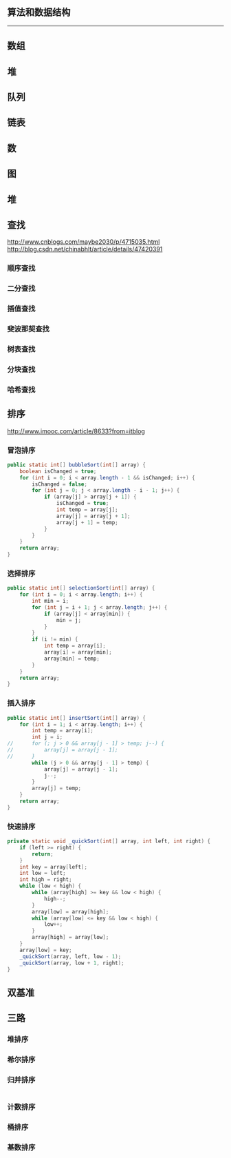 ## 算法和数据结构
---

## 数组
## 堆
## 队列
## 链表
## 数
## 图
## 堆

## 查找
<http://www.cnblogs.com/maybe2030/p/4715035.html>
<http://blog.csdn.net/chinabhlt/article/details/47420391>
### 顺序查找
### 二分查找
### 插值查找
### 斐波那契查找
### 树表查找
### 分块查找
### 哈希查找

## 排序
<http://www.imooc.com/article/8633?from=itblog>
### 冒泡排序

``` java
public static int[] bubbleSort(int[] array) {
    boolean isChanged = true;
    for (int i = 0; i < array.length - 1 && isChanged; i++) {
        isChanged = false;
        for (int j = 0; j < array.length - i - 1; j++) {
            if (array[j] > array[j + 1]) {
                isChanged = true;
                int temp = array[j];
                array[j] = array[j + 1];
                array[j + 1] = temp;
            }
        }
    }
    return array;
}
```

### 选择排序
``` java
public static int[] selectionSort(int[] array) {
    for (int i = 0; i < array.length; i++) {
        int min = i;
        for (int j = i + 1; j < array.length; j++) {
            if (array[j] < array[min]) {
                min = j;
            }
        }
        if (i != min) {
            int temp = array[i];
            array[i] = array[min];
            array[min] = temp;
        }
    }
    return array;
}
```

### 插入排序
``` java
public static int[] insertSort(int[] array) {
    for (int i = 1; i < array.length; i++) {
        int temp = array[i];
        int j = i;
//		for (; j > 0 && array[j - 1] > temp; j--) {
//			array[j] = array[j - 1];
//		}
        while (j > 0 && array[j - 1] > temp) {
            array[j] = array[j - 1];
            j--;
        }
        array[j] = temp;
    }
    return array;
}
```

### 快速排序
``` java
private static void _quickSort(int[] array, int left, int right) {
    if (left >= right) {
        return;
    }
    int key = array[left];
    int low = left;
    int high = right;
    while (low < high) {
        while (array[high] >= key && low < high) {
            high--;
        }
        array[low] = array[high];
        while (array[low] <= key && low < high) {
            low++;
        }
        array[high] = array[low];
    }
    array[low] = key;
    _quickSort(array, left, low - 1);
    _quickSort(array, low + 1, right);
}
```
## 双基准
## 三路

### 堆排序
### 希尔排序
### 归并排序
``` java

```

### 计数排序
### 桶排序
### 基数排序
